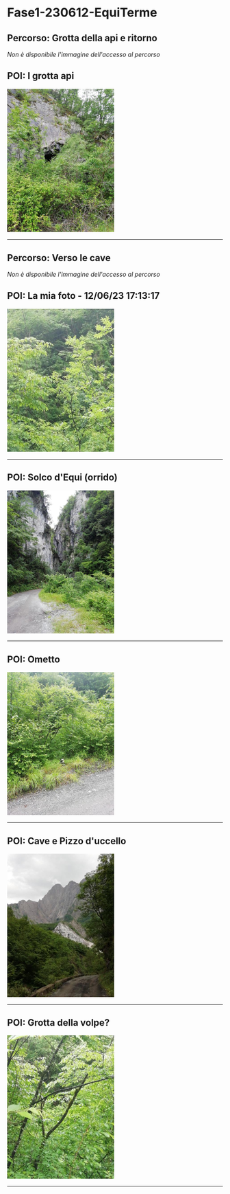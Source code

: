 # Fase1-230612-EquiTerme
## Percorso: Grotta della api e ritorno
*Non è disponibile l'immagine dell'accesso al percorso* 

## POI: I grotta api
[<img src='/vignettes/9e12338d-3288-47a9-b066-fa450f0fd020.jpg' width='250'/>](/vignettes/9e12338d-3288-47a9-b066-fa450f0fd020.jpg) 

****
## Percorso: Verso le cave
*Non è disponibile l'immagine dell'accesso al percorso* 

## POI: La mia foto - 12/06/23 17:13:17
[<img src='/vignettes/f3bd8983-13b7-43f0-a639-4104865a04bd.jpg' width='250'/>](/vignettes/f3bd8983-13b7-43f0-a639-4104865a04bd.jpg) 

****
## POI: Solco d'Equi (orrido) 
[<img src='/vignettes/77c46b23-a901-426a-8083-7c060c8fc8db.jpg' width='250'/>](/vignettes/77c46b23-a901-426a-8083-7c060c8fc8db.jpg) 

****
## POI: Ometto
[<img src='/vignettes/b4c082f7-c32c-48b7-8f79-b649a86b2600.jpg' width='250'/>](/vignettes/b4c082f7-c32c-48b7-8f79-b649a86b2600.jpg) 

****
## POI: Cave e Pizzo d'uccello
[<img src='/vignettes/0db45df5-aaf5-4f7a-9410-5d3a64448ed5.jpg' width='250'/>](/vignettes/0db45df5-aaf5-4f7a-9410-5d3a64448ed5.jpg) 

****
## POI: Grotta della volpe? 
[<img src='/vignettes/01b053f6-d7a2-41c9-8f4f-02076740035a.jpg' width='250'/>](/vignettes/01b053f6-d7a2-41c9-8f4f-02076740035a.jpg) 

****
